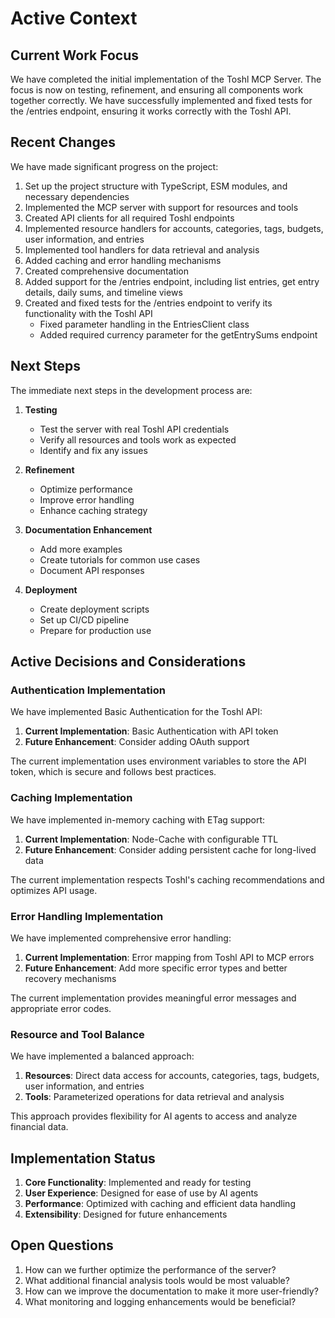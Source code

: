 # Active Context

## Current Work Focus

We have completed the initial implementation of the Toshl MCP Server. The focus is now on testing, refinement, and ensuring all components work together correctly. We have successfully implemented and fixed tests for the /entries endpoint, ensuring it works correctly with the Toshl API.

## Recent Changes

We have made significant progress on the project:

1. Set up the project structure with TypeScript, ESM modules, and necessary dependencies
2. Implemented the MCP server with support for resources and tools
3. Created API clients for all required Toshl endpoints
4. Implemented resource handlers for accounts, categories, tags, budgets, user information, and entries
5. Implemented tool handlers for data retrieval and analysis
6. Added caching and error handling mechanisms
7. Created comprehensive documentation
8. Added support for the /entries endpoint, including list entries, get entry details, daily sums, and timeline views
9. Created and fixed tests for the /entries endpoint to verify its functionality with the Toshl API
   - Fixed parameter handling in the EntriesClient class
   - Added required currency parameter for the getEntrySums endpoint

## Next Steps

The immediate next steps in the development process are:

1. **Testing**

   - Test the server with real Toshl API credentials
   - Verify all resources and tools work as expected
   - Identify and fix any issues

2. **Refinement**

   - Optimize performance
   - Improve error handling
   - Enhance caching strategy

3. **Documentation Enhancement**

   - Add more examples
   - Create tutorials for common use cases
   - Document API responses

4. **Deployment**

   - Create deployment scripts
   - Set up CI/CD pipeline
   - Prepare for production use

## Active Decisions and Considerations

### Authentication Implementation

We have implemented Basic Authentication for the Toshl API:

1. **Current Implementation**: Basic Authentication with API token
2. **Future Enhancement**: Consider adding OAuth support

The current implementation uses environment variables to store the API token, which is secure and follows best practices.

### Caching Implementation

We have implemented in-memory caching with ETag support:

1. **Current Implementation**: Node-Cache with configurable TTL
2. **Future Enhancement**: Consider adding persistent cache for long-lived data

The current implementation respects Toshl's caching recommendations and optimizes API usage.

### Error Handling Implementation

We have implemented comprehensive error handling:

1. **Current Implementation**: Error mapping from Toshl API to MCP errors
2. **Future Enhancement**: Add more specific error types and better recovery mechanisms

The current implementation provides meaningful error messages and appropriate error codes.

### Resource and Tool Balance

We have implemented a balanced approach:

1. **Resources**: Direct data access for accounts, categories, tags, budgets, user information, and entries
2. **Tools**: Parameterized operations for data retrieval and analysis

This approach provides flexibility for AI agents to access and analyze financial data.

## Implementation Status

1. **Core Functionality**: Implemented and ready for testing
2. **User Experience**: Designed for ease of use by AI agents
3. **Performance**: Optimized with caching and efficient data handling
4. **Extensibility**: Designed for future enhancements

## Open Questions

1. How can we further optimize the performance of the server?
2. What additional financial analysis tools would be most valuable?
3. How can we improve the documentation to make it more user-friendly?
4. What monitoring and logging enhancements would be beneficial?
